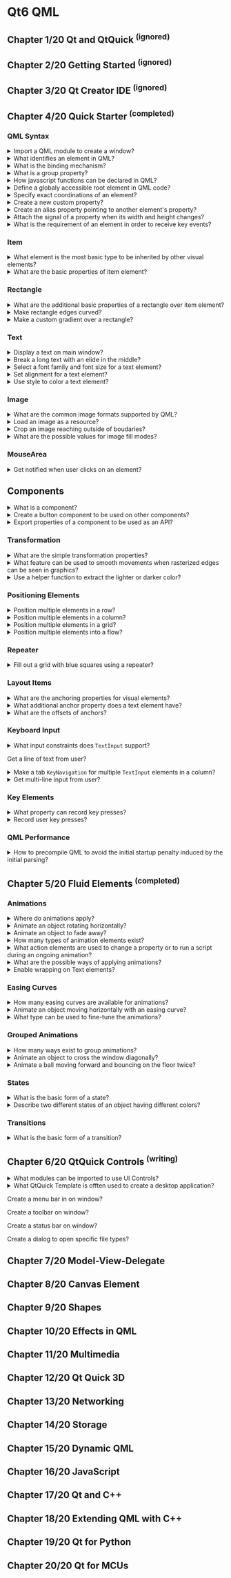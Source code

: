# Qt6 QML

## Chapter 1/20 Qt and QtQuick <sup>(ignored)</sup>


## Chapter 2/20 Getting Started <sup>(ignored)</sup>


## Chapter 3/20 Qt Creator IDE <sup>(ignored)</sup>


## Chapter 4/20 Quick Starter <sup>(completed)</sup>

### QML Syntax

<details>
<summary>Import a QML module to create a window?</summary>

> **Description**
>
> ```qml
> import QtQuick
> ``````
> ---
> **Resources**
> - Qt6 QML - Chapter 4
> - https://www.qt.io - https://www.qt.io/product/qt6/qml-book/ch04-qmlstart-qml-syntax
> ---
</details>

<details>
<summary>What identifies an element in QML?</summary>

> **Description**
>
> `id` is a very special property-like value, it is used to reference elements
> inside a QML file (document). An `id` needs to be unique inside a document.
>
> ---
> **Resources**
> - Qt6 QML - Chapter 4
> - https://www.qt.io - https://www.qt.io/product/qt6/qml-book/ch04-qmlstart-qml-syntax
> ---
</details>

<details>
<summary>What is the binding mechanism?</summary>

> **Description**
>
> A property can depend on one or many other properties. This is called
> binding. A bound property is updated when its dependent properties change. It
> works like a contract. For example the `height` should always be two times
> the `width`.
>
> ```qml
> Rectangle {
>     width: 100
>     height: width * 2
> }
> ``````
>
> ---
> **Resources**
> - Qt6 QML - Chapter 4
> - https://www.qt.io - https://www.qt.io/product/qt6/qml-book/ch04-qmlstart-qml-syntax
> ---
</details>

<details>
<summary>What is a group property?</summary>

> **Description**
>
> Some properties are grouped properties. This feature is used when a property
> is more structured and related properties should be grouped together. Another
> way of writing grouped properties is:
>
> ```qml
> font {
>     family: "Ubuntu"
>     pixelSize: 24
> }
> ``````
>
> ---
> **Resources**
> - Qt6 QML - Chapter 4
> - https://www.qt.io - https://www.qt.io/product/qt6/qml-book/ch04-qmlstart-qml-syntax
> ---
</details>

<details>
<summary>How javascript functions can be declared in QML?</summary>

> **Description**
>
> ```qml
> Text {
>     id: label
>
>     property int spacePresses: 0
>
>     text: "Space pressed: " + spacePresses + " times"
>
>     Keys.onSpacePressed: {
>         increment()
>     }
>
>     function increment() {
>         spacePresses = spacePresses + 1
>     }
> }
> ``````
>
> ---
> **Resources**
> - Qt6 QML - Chapter 4
> - https://www.qt.io - https://www.qt.io/product/qt6/qml-book/ch04-qmlstart-qml-syntax
> ---
</details>

<details>
<summary>Define a globaly accessible root element in QML code?</summary>

> **Description**
>
> ```qml
> import QtQuick
>
> Window {
>     id: root
>     width: 480
>     height: 600
>     title: qsTr('Milestone')
>     visible: true
> }
> ``````
>
> ---
> **Resources**
> - Qt6 QML - Chapter 4
> - https://www.qt.io - https://www.qt.io/product/qt6/qml-book/ch04-qmlstart-qml-syntax
> ---
</details>

<details>
<summary>Specify exact coordinations of an element?</summary>

> **Description**
>
> ```qml
> Rectangle {
>     x: 24
>     y: 16
>     width: 100
>     height: 100
> }
> ``````
>
> ---
> **Resources**
> - Qt6 QML - Chapter 4
> - https://www.qt.io - https://www.qt.io/product/qt6/qml-book/ch04-qmlstart-qml-syntax
> ---
</details>

<details>
<summary>Create a new custom property?</summary>

> **Description**
>
> ```qml
> Rectangle {
>     property int max_text_length: 80
> }
> ``````
>
> ---
> **Resources**
> - Qt6 QML - Chapter 4
> - https://www.qt.io - https://www.qt.io/product/qt6/qml-book/ch04-qmlstart-qml-syntax
> ---
</details>

<details>
<summary>Create an alias property pointing to another element's property?</summary>

> **Description**
>
> ```qml
> Rectangle {
>
>     property alias text_length: label.length
>
>     Text {
>         id: label
>         text: 'sample text'
>         property int length: 40
>     }
> }
> ``````
>
> ---
> **Resources**
> - Qt6 QML - Chapter 4
> - https://www.qt.io - https://www.qt.io/product/qt6/qml-book/ch04-qmlstart-qml-syntax
> ---
</details>

<details>
<summary>Attach the signal of a property when its width and height changes?</summary>

> **Description**
>
> ```qml
> ``````
>
> ---
> **Resources**
> - Qt6 QML - Chapter 4
> - https://www.qt.io - https://www.qt.io/product/qt6/qml-book/ch04-qmlstart-qml-syntax
> ---
</details>

<details>
<summary>What is the requirement of an element in order to receive key events?</summary>

> **Description**
>
> The element should have the `focus` property set.
>
> ```qml
> Text {
>     focus: true
>
>     Keys.onEscapePressed: {
>         label.text = ''
>     }
> }
> ``````
>
> ---
> **Resources**
> - Qt6 QML - Chapter 4
> - https://www.qt.io - https://www.qt.io/product/qt6/qml-book/ch04-qmlstart-qml-syntax
> ---
</details>

### Item

<details>
<summary>What element is the most basic type to be inherited by other visual elements?</summary>

> **Description**
>
> `Item` is the base element for all visual elements as such all other visual
> elements inherits from `Item`. The `Item` element is often used as a
> container for other elements, similar to the div element in HTML.
>
> ---
> **Resources**
> - Qt6 QML - Chapter 5
> - https://www.qt.io - https://www.qt.io/product/qt6/qml-book/ch04-qmlstart-core-elements
> ---
</details>

<details>
<summary>What are the basic properties of item element?</summary>

> **Description**
>
> - **Geometry:** `x` and `y`, `width` and `height`, and `z` for stacking order
>   of lift elements up or down from their natural ordering.
> - **Layout Handling:** `anchors` (left, right, top, bottom, vertical,
>   horizontal, center), and optional `margins`.
> - **Key Handling:** attached `Key` and `KeyNavigation` properties and the
>   `focus` property to enable key handling in the first place.
> - **Transformation:** `scale` and `rotate` transformation and the generic
>   `transform` property list for x,y,x transformation, as well as
>   `transformOrigin` point.
> - **Visual:** `opacity` to control transparency, `visible` to control
>   visibility, `clip` to restrain paint operations to the element boundary,
>   `smooth` to enhance the rendeing quality.
> - **State Definition:** `states` list property with the supported list of
>   states, current `state` property, and the `transitions` list property to
>   animate state changes.
>
> ---
> **Resources**
> - Qt6 QML - Chapter 5
> - https://www.qt.io - https://www.qt.io/product/qt6/qml-book/ch04-qmlstart-core-elements
> ---
</details>

### Rectangle

<details>
<summary>What are the additional basic properties of a rectangle over item element?</summary>

> **Description**
>
> Rectangle extends `Item` and adds a fill color to it. Additionally it
> supports borders defined by `border.color` and `border.width`. To create
> rounded rectangles you can use the `radius` property.
>
> ```qml
> Rectangle {
>     color: 'lightsteelblue'
>     border.color: 'gray'
>     border.width: 3
> }
> ``````
>
> ---
> **Resources**
> - Qt6 QML - Chapter 5
> - https://www.qt.io - https://www.qt.io/product/qt6/qml-book/ch04-qmlstart-core-elements
> ---
</details>

<details>
<summary>Make rectangle edges curved?</summary>

> **Description**
>
> ```qml
> Rectangle {
>     height: 100
>     width: 300
>     radius: 5
> }
> ``````
>
> ---
> **Resources**
> - Qt6 QML - Chapter 4
> - https://www.qt.io - https://www.qt.io/product/qt6/qml-book/ch04-qmlstart-core-elements
> ---
</details>

<details>
<summary>Make a custom gradient over a rectangle?</summary>

> **Description**
>
> A gradient is defined by a series of gradient stops. Each stop has a position
> and a color. The position marks the position on the y-axis (`0 = top, 1 =
> bottom`). The color of the `GradientStop` marks the color at that position.
>
> ```qml
> import QtQuick
>
> Rectangle {
>     id: root
>     width: 500
>     height: 500
>
>     gradient: Gradient {
>         GradientStop {
>             position: 0.0
>             color: 'lightsteelblue'
>         }
>         GradientStop {
>             position: 1.0
>             color: 'slategray'
>         }
>     }
> }
> ``````
>
> ---
> **Resources**
> - Qt6 QML - Chapter 5
> - https://www.qt.io - https://www.qt.io/product/qt6/qml-book/ch04-qmlstart-core-elements
> ---
</details>

### Text

<details>
<summary>Display a text on main window?</summary>

> **Description**
>
> ```qml
> Text {
>     id: label
>     color: 'black'
> }
> ``````
>
> ---
> **Resources**
> - Qt6 QML - Chapter 4
> - https://www.qt.io - https://www.qt.io/product/qt6/qml-book/ch04-qmlstart-core-elements
> ---
</details>

<details>
<summary>Break a long text with an elide in the middle?</summary>

> **Description**
>
> ```qml
> Text {
>     id: label
>     text: 'very long string'
>     elide: Text.ElideMiddle
> }
> ``````
>
> ---
> **Resources**
> - Qt6 QML - Chapter 4
> - https://www.qt.io - https://www.qt.io/product/qt6/qml-book/ch04-qmlstart-core-elements
> ---
</details>

<details>
<summary>Select a font family and font size for a text element?</summary>

> **Description**
>
> ```qml
> Text {
>     id: label
>     color: 'black'
>     font.family: 'FreeSans'
>     font.pixelSize: 18
> }
> ``````
>
> ---
> **Resources**
> - Qt6 QML - Chapter 4
> - https://www.qt.io - https://www.qt.io/product/qt6/qml-book/ch04-qmlstart-core-elements
> ---
</details>

<details>
<summary>Set alignment for a text element?</summary>

> **Description**
>
> - `AlignTop`
> - `AlignBottom`
> - `AlignHCenter`
> - `AlignVCenter`
>
> ```qml
> Text {
>     id: label
>     verticalAlignment: Text.AlignHCenter
>     horizontalAlignment: Text.AlignVCenter
> }
> ``````
>
> ---
> **Resources**
> - Qt6 QML - Chapter 4
> - https://www.qt.io - https://www.qt.io/product/qt6/qml-book/ch04-qmlstart-core-elements
> ---
</details>

<details>
<summary>Use style to color a text element?</summary>

> **Description**
>
> ```qml
> Text {
>     id: label
>     style: Text.Sunken
>     styleColor: '#FF4488'
> }
> ``````
>
> ---
> **Resources**
> - Qt6 QML - Chapter 4
> - https://www.qt.io - https://www.qt.io/product/qt6/qml-book/ch04-qmlstart-core-elements
> ---
</details>

### Image

<details>
<summary>What are the common image formats supported by QML?</summary>

> **Description**
>
> - PNG
> - JPG
> - GIF
> - BMP
> - WEBP
>
> ---
> **Resources**
> - Qt6 QML - Chapter 4
> - https://www.qt.io - https://www.qt.io/product/qt6/qml-book/ch04-qmlstart-core-elements
> ---
</details>

<details>
<summary>Load an image as a resource?</summary>

> **Description**
>
> ```qml
Image {
    id: profile_picture
    x: 15
    y: 15
    source: 'qrc:images/user.jpg'
    height: 120
    width: 90
    clip: true
    fillMode: Image.PreserveAspectCrop
}
> ``````
>
> ---
> **Resources**
> - Qt6 QML - Chapter 4
> - https://www.qt.io - https://www.qt.io/product/qt6/qml-book/ch04-qmlstart-core-elements
> ---
</details>

<details>
<summary>Crop an image reaching outside of boudaries?</summary>

> ```qml
> Image {
>     widht: 680
>     height: 460
>     source: "assets/triangle_red.png"
>     fillMode: Image.PreserveAspectCrop
>     clip: true
> }
> ``````
>
> ---
> **Resources**
> - Qt6 QML - Chapter 5
> - https://www.qt.io - https://www.qt.io/product/qt6/qml-book/ch04-qmlstart-core-elements
> ---
</details>

<details>
<summary>What are the possible values for image fill modes?</summary>

> **Description**
>
> | Constant | Description |
> |---|---|
> | Image.Stretch | the image is scaled to fit |
> | Image.PreserveAspectFit | the image is scaled uniformly to fit without cropping |
> | Image.PreserveAspectCrop | the image is scaled uniformly to fill, cropping if necessary |
> | Image.Tile | the image is duplicated horizontally and vertically |
> | Image.TileVertically | the image is stretched horizontally and tiled vertically |
> | Image.TileHorizontally | the image is stretched vertically and tiled horizontally |
> | Image.Pad | the image is not transformed |
>
> ---
> **Resources**
> - Qt6 QML - Chapter 4
> - https://www.qt.io - https://www.qt.io/product/qt6/qml-book/ch04-qmlstart-core-elements
> ---
> **References**
> - https://doc.qt.io - https://doc.qt.io/qt-6/qml-qtquick-image.html#fillMode-prop
> ---
</details>

### MouseArea

<details>
<summary>Get notified when user clicks on an element?</summary>

> **Description**
>
> ```qml
> MouseArea {
>     id: clickable
>     anchors.fill: parent
>     onClicked: root.clicked()
> }
> ``````
>
> ---
> **Resources**
> - Qt6 QML - Chapter 4
> - https://www.qt.io - https://www.qt.io/product/qt6/qml-book/ch04-qmlstart-core-elements
> ---
</details>

## Components

<details>
<summary>What is a component?</summary>

> **Description**
>
> A component is a reusable element written in a file and later used in another
> QML document using the name of the component file.
>
> ---
> **Resources**
> - Qt6 QML - Chapter 4
> - https://www.qt.io - https://www.qt.io/product/qt6/qml-book/ch04-qmlstart-components
> ---
</details>

<details>
<summary>Create a button component to be used on other components?</summary>

> **Description**
>
> *Button.qml*
> ```qml
> Rectangle {
>     id: button
>     signal clicked
>
>     MouseArea {
>         anchors.fill: parent
>         onClicked: { button.clicked(); }
>     }
> }
> ``````
>
> ---
> **Resources**
> - Qt6 QML - Chapter 4
> - https://www.qt.io - https://www.qt.io/product/qt6/qml-book/ch04-qmlstart-components
> ---
</details>

<details>
<summary>Export properties of a component to be used as an API?</summary>

> **Description**
>
> ```qml
> Rectangle {
>     id: button
>     property alias color: child.color
> }
> ``````
>
> ---
> **Resources**
> - Qt6 QML - Chapter 4
> - https://www.qt.io - https://www.qt.io/product/qt6/qml-book/ch04-qmlstart-components
> ---
</details>

### Transformation

<details>
<summary>What are the simple transformation properties?</summary>

> A simple translation is done via changing the `x`, `y` position.
>
> A rotation is done using the `rotation` property.
> The value is provided in degrees (0 .. 360).
>
> A scaling is done using the `scale` property and a value `<1` means the
> element is scaled down and `>1` means the element is scaled up.
>
> Rotation and scaling do not change an item's geometry: the `x,y` and
> `width,height` haven’t changed; only the painting instructions are
> transformed.
>
> ```qml
> ``````
>
> ---
> **Resources**
> - Qt6 QML - Chapter 5
>
> ---
> **References**
> ---
</details>

<details>
<summary>What feature can be used to smooth movements when rasterized edges can be seen in graphics?</summary>

> ```qml
> antialiasing: true
> ``````
>
> ---
> **Resources**
> - Qt6 QML - Chapter 5
>
> ---
> **References**
> ---
</details>

<details>
<summary>Use a helper function to extract the lighter or darker color?</summary>

> ```qml
> import QtQuick
>
> Rectangle {
>     width: 48
>     height: 48
>     color: "#ea7025"
>     border.color: Qt.lighter(color)
> }
> ``````
>
> ---
> **Resources**
> - Qt6 QML - Chapter 5
> ---
> **References**
> ---
</details>

### Positioning Elements

<details>
<summary>Position multiple elements in a row?</summary>

> The Row element places its child items next to each other, either from the
> left to the right, or from the right to the left, depending on the
> `layoutDirection` property.
>
> `spacing` property can be used to distance each of the child elements from
> each other.
>
> *DarkSquare.qml*
> ```qml
> Rectangle {
>     id: root
>     width: 95
>     height: 95
>     color: 'darkgray'
>     border.color: Qt.lighter(color)
> }
> ``````
>
> *RedSquare.qml*
> ```qml
> Rectangle {
>     id: root
>     width: 95
>     height: 95
>     color: 'red'
>     border.color: Qt.lighter(color)
> }
> ``````
>
> *GreenSquare.qml*
> ```qml
> Rectangle {
>     id: root
>     width: 95
>     height: 95
>     color: 'green'
>     border.color: Qt.lighter(color)
> }
> ``````
>
> *BlueSquare.qml*
> ```qml
> Rectangle {
>     id: root
>     width: 95
>     height: 95
>     color: 'blue'
>     border.color: Qt.lighter(color)
> }
> ``````
>
> *Main.qml*
> ```qml
> import QtQuick
>
> DarkSquare {
>     id: root
>     width: 400
>     height: 200
>
>     Row {
>         id: row
>         anchors.centerIn: parent
>         spacing: 8
>
>         RedSquare {}
>         GreenSquare {}
>         BlueSquare {}
>     }
> }
> ``````
>
> ---
> **Resources**
> - Qt6 QML - Chapter 5
> ---
> **References**
> ---
</details>

<details>
<summary>Position multiple elements in a column?</summary>

> `spacing` property can be used to distance each of the child elements from
> each other.
>
> *DarkSquare.qml*
> ```qml
> Rectangle {
>     id: root
>     width: 95
>     height: 95
>     color: 'darkgray'
>     border.color: Qt.lighter(color)
> }
> ``````
>
> *RedSquare.qml*
> ```qml
> Rectangle {
>     id: root
>     width: 95
>     height: 95
>     color: 'red'
>     border.color: Qt.lighter(color)
> }
> ``````
>
> *GreenSquare.qml*
> ```qml
> Rectangle {
>     id: root
>     width: 95
>     height: 95
>     color: 'green'
>     border.color: Qt.lighter(color)
> }
> ``````
>
> *BlueSquare.qml*
> ```qml
> Rectangle {
>     id: root
>     width: 95
>     height: 95
>     color: 'blue'
>     border.color: Qt.lighter(color)
> }
> ``````
>
> *Main.qml*
> ```qml
> import QtQuick
>
> DarkSquare {
>     id: root
>     width: 200
>     height: 400
>
>     Column {
>         id: column
>         anchors.centerIn: parent
>         spacing: 8
>
>         RedSquare {}
>         GreenSquare {}
>         BlueSquare {}
>     }
> }
> ``````
>
> ---
> **Resources**
> - Qt6 QML - Chapter 5
> ---
> **References**
> ---
</details>

<details>
<summary>Position multiple elements in a grid?</summary>

> The `Grid` element arranges its children in a grid. By setting the `rows` and
> `columns` properties, the number of rows or columns can be constrained.
>
> By not setting either of them, the other is calculated from the number of
> child items. For instance, setting rows to 3 and adding 6 child items will
> result in 2 columns.
>
> The properties `flow` and `layoutDirection` are used to control the order in
> which the items are added to the grid, while `spacing` controls the amount of
> space separating the child items.
>
> *DarkSquare.qml*
> ```qml
> Rectangle {
>     id: root
>     width: 95
>     height: 95
>     color: 'darkgray'
>     border.color: Qt.lighter(color)
> }
> ``````
>
> *BlueSquare.qml*
> ```qml
> Rectangle {
>     id: root
>     width: 95
>     height: 95
>     color: 'blue'
>     border.color: Qt.lighter(color)
> }
> ``````
>
> *Main.qml*
> ```qml
> import QtQuick
>
> DarkSquare {
>     id: root
>     width: 200
>     height: 400
>
>     Grid {
>         id: grid
>         rows: 2
>         columns: 2
>         anchors.centerIn: parent
>         spacing: 8
>
>         BlueSquare {}
>         BlueSquare {}
>         BlueSquare {}
>         BlueSquare {}
>     }
> }
> ``````
>
> ---
> **Resources**
> - Qt6 QML - Chapter 5
> ---
> **References**
> ---
</details>

<details>
<summary>Position multiple elements into a flow?</summary>

> The direction of the flow is controlled using `flow` and `layoutDirection`.
>
> As the items are added in the flow, they are wrapped to form new rows or columns as needed.
>
> In order for a flow to work, it must have a width or a height. This can be set either directly, or though anchor layouts.
>
> *DarkSquare.qml*
> ```qml
> Rectangle {
>     id: root
>     width: 95
>     height: 95
>     color: 'darkgray'
>     border.color: Qt.lighter(color)
> }
> ``````
>
> *BlueSquare.qml*
> ```qml
> Rectangle {
>     id: root
>     width: 95
>     height: 95
>     color: 'blue'
>     border.color: Qt.lighter(color)
> }
> ``````
>
> *Main.qml*
> ```qml
> import QtQuick
>
> DarkSquare {
>     id: root
>     width: 300
>     height: 300
>
>     Flow {
>         id: flow
>         anchors.fill: parent
>         anchors.margins: 10
>         spacing: 8
>
>         BlueSquare {}
>         BlueSquare {}
>         BlueSquare {}
>         BlueSquare {}
>     }
> }
> ``````
>
> ---
> **Resources**
> - Qt6 QML - Chapter 5
>
> ---
> **References**
> ---
</details>

### Repeater

<details>
<summary>Fill out a grid with blue squares using a repeater?</summary>

> **Description**
>
> An element often used with positioners is the `Repeater`. It works like a
> for-loop and iterates over a model. In the simplest case a model is just a
> value providing the number of loops.
>
> Repeaters are best used when having a small amount of static data to be
> presented.
>
> A repeater injects the `index` property into the repeater. It contains the
> current loop-index.
>
> While the `index` property is dynamically injected into the Rectangle, it is
> a good practice to declare it as a required property to ease readability and
> help tooling. This is achieved by the `required property int index` line.
>
> *DarkSquare.qml*
> ```qml
> Rectangle {
>     id: root
>     width: 95
>     height: 95
>     color: 'darkgray'
>     border.color: Qt.lighter(color)
> }
> ``````
>
> *BlueSquare.qml*
> ```qml
> Rectangle {
>     id: root
>     width: 95
>     height: 95
>     color: 'blue'
>     border.color: Qt.lighter(color)
> }
> ``````
>
> *Main.qml*
> ```qml
> import QtQuick
>
> Window {
>     id: root
>     title: 'Windows'
>     width: 400
>     height: 400
>     visible: true
>
>     DarkSquare {
>         id: dark
>         anchors.fill: parent
>         anchors.centerIn: parent
>
>         Flow {
>             id: flow
>             anchors.fill: parent
>             anchors.margins: 10
>             spacing: 10
>
>             // replace with 9 repetitions of BlueSquare {}
>             Repeater {
>                 model: 9
>                 delegate: BlueSquare {
>                     Text {
>                         anchors.centerIn: parent
>                         color: 'black'
>                         text: '#' + parent.index
>                     }
>                 }
>             }
>         }
>     }
> }
> ``````
>
> ---
> **Resources**
> - Qt6 QML - Chapter 5
> ---
> **References**
> ---
</details>

### Layout Items

<details>
<summary>What are the anchoring properties for visual elements?</summary>

> **Description**
>
> An element has 6 major anchor lines, `top` , `bottom` , `left` , `right` , `horizontalCenter` , `verticalCenter` .
>
> ---
> **Resources**
> - Qt6 QML - Chapter 5
>
> ---
> **References**
> ---
</details>

<details>
<summary>What additional anchor property does a text element have?</summary>

> There is the `baseline` anchor for text in `Text` elements.
>
> ---
> **Resources**
> - Qt6 QML - Chapter 5
> ---
> **References**
> ---
</details>

<details>
<summary>What are the offsets of anchors?</summary>

> **Description**
>
> Each anchor line comes with an offset. In the case of the `top` , `bottom` ,
> `left` , and `right` anchors, they are called **margins**. For
> `horizontalCenter` , `verticalCenter` and `baseline` they are called
> **offsets**.
>
> ---
> **Resources**
> - Qt6 QML - Chapter 5
> ---
> **References**
> ---
</details>

### Keyboard Input

<details>
<summary>What input constraints does <code>TextInput</code> support?</summary>

> **Description**
>
> - `validator`
> - `inputMask`
> - `echoMode`
>
> ---
> **Resources**
> - Qt6 QML - Chapter 5
> ---
> **References**
> ---
</details>

Get a line of text from user?

<details>
<summary>Make a tab <code>KeyNavigation</code> for multiple <code>TextInput</code> elements in a column?</summary>

> *UserInput.qml*
> ```qml
> import QtQuick
>
> FocusScope {
>     width: 200
>     height: input.height + 8
>
>     Rectangle {
>         anchors.fill: parent
>         color: 'lightsteelblue'
>         border.color: 'gray'
>     }
>
>     property alias text: input.text
>     property alias input: input
>
>     TextInput {
>         id: input
>         height: 50
>         anchors.fill: parent
>         anchors.margins: 4
>         focus: true
>     }
> }
> ``````
>
> *Main.qml*
> ```qml
> import QtQuick
>
> Window {
>     width: 640
>     height: 480
>     visible: true
>     title: qsTr("Credentials")
>
>     Column {
>         UserInput {
>             id: input1
>             KeyNavigation.tab: input2
>             text: 'Username'
>             focus: true
>         }
>
>         UserInput {
>             id: input2
>             KeyNavigation.tab: input1
>             text: 'Password'
>         }
>     }
> }
> ``````
>
> ---
> **Resources**
> - Qt6 QML - Chapter 5
> ---
> **References**
> ---
</details>

<details>
<summary>Get multi-line input from user?</summary>

> ```qml
> import QtQuick
>
> Window {
>     width: 200
>     height: 300
>     visible: true
>     title: qsTr("Note")
>
>     Rectangle {
>         anchors.fill: parent
>         color: 'linen'
>
>         Text {
>             anchors.top: parent.top
>             anchors.horizontalCenter: parent.horizontalCenter
>             color: 'black'
>             font.family: 'OpenSans'
>             font.pixelSize: 18
>             text: 'Note to Self'
>         }
>         Editor {
>             id: editor
>             anchors.verticalCenter: parent.verticalCenter
>             anchors.horizontalCenter: parent.horizontalCenter
>             anchors.fill: parent
>             anchors.topMargin: 30
>             anchors.margins: 20
>             focus: true
>         }
>     }
> }
> ``````
>
> ---
> **Resources**
> - Qt6 QML - Chapter 5
> ---
> **References**
> ---
</details>

### Key Elements

<details>
<summary>What property can record key presses?</summary>

> **Description**
>
> The attached property `Keys` allows executing code based on certain key
> presses.
>
> ---
> **Resources**
> - Qt6 QML - Chapter 5
> ---
> **References**
> ---
</details>

<details>
<summary>Record user key presses?</summary>

> ```qml
> import QtQuick
>
> Window {
>     width: 200
>     height: 300
>     visible: true
>     title: qsTr("Keys")
>
>     Rectangle {
>         anchors.fill: parent
>         color: 'linen'
>         focus: true
>
>         Text {
>             id: label
>             color: 'black'
>             anchors.top: parent.top
>             anchors.topMargin: 10
>             anchors.left: parent.left
>             anchors.leftMargin: 10
>             text: 'No key presses'
>         }
>
>         Keys.onReturnPressed: label.text = 'Enter pressed'
>     }
> }
> ``````
>
> ---
> **Resources**
> - Qt6 QML - Chapter 5
> ---
> **References**
> ---
</details>

### QML Performance

<details>
<summary>How to precompile QML to avoid the initial startup penalty induced by the initial parsing?</summary>

> This requires you to put your code into a Qt resource file, and is described
> in detail in the [Compiling QML Ahead of
> Time](https://doc.qt.io - https://doc.qt.io/qt-6/qtquick-deployment.html#ahead-of-time-compilation).
>
> ---
> **Resources**
> - Qt6 QML - Chapter 5
>
> ---
> **References**
> ---
</details>

## Chapter 5/20 Fluid Elements <sup>(completed)</sup>

### Animations

<details>
<summary>Where do animations apply?</summary>

> Animations are applied to property changes. An animation defines the
> interpolation curve from one value to another value when a property value
> changes.
>
> ---
> **Resources**
> - Qt6 QML - Chapter 6
> ---
> **References**
> ---
</details>

<details>
<summary>Animate an object rotating horizontally?</summary>

> This animation requires changes on `x,y` and `rotation` properties.
>
> ```qml
> import QtQuick
>
> Window {
>     width: 800
>     height: 400
>     visible: true
>     title: qsTr("Box Game")
>
>     Rectangle {
>         id: root
>         color: '#383838'
>         anchors.fill: parent
>
>         property int padding: 10
>         property int duration: 5000
>         property bool running: false
>
>         Rectangle {
>             id: box
>             x: root.padding
>             y: root.height - width - 5
>             width: 50
>             height: 50
>             color: 'lightsteelblue'
>
>             NumberAnimation on x {
>                 to: root.width - box.width - root.padding
>                 duration: root.duration * 2
>                 running: root.running
>             }
>
>             RotationAnimation on rotation {
>                 to: 360
>                 duration: root.duration
>                 running: root.running
>             }
>         }
>
>         MouseArea {
>             anchors.fill: root
>             onClicked: root.running = true
>         }
>     }
> }
> ``````
>
> ---
> **Resources**
> - Qt6 QML - Chapter 6
> ---
> **References**
> ---
</details>

<details>
<summary>Animate an object to fade away?</summary>

> This animation requires changes on `opacity` and `scale` properties.
>
> ```qml
> ``````
>
> ---
> **Resources**
> - Qt6 QML - Chapter 6
> ---
> **References**
> ---
</details>

<details>
<summary>How many types of animation elements exist?</summary>

> - `PropertyAnimation`: animates changes in property values.
> - `NumberAnimation`: animates changes in qreal-type values.
> - `ColorAnimation`: animates changes in color values.
> - `RotationAnimation`: animates changes in rotation values.
>
> Qt Quick also provides more specialized animations for specific use cases:
>
> - `PauseAnimation`: provides a pause for an animation.
> - `SequentialAnimation`: allows animations to be run sequentially.
> - `ParallelAnimation`: allows animations to be run in parallel.
> - `AnchorAnimation`: animates changes in anchor values.
> - `ParentAnimation`: animates changes in parent values.
> - `SmoothedAnimation`: allows a property to smoothly track a value.
> - `SprintAnimation`: allows a property to track a value in a spring-like motion.
> - `PathAnimation`: animates an item alongside a path.
> - `Vector3dAnimation`: animates changes in QVector3d values
>
> ---
> **Resources**
> - Qt6 QML - Chapter 6
> ---
> **References**
> ---
</details>

<details>
<summary>What action elements are used to change a property or to run a script during an ongoing animation?</summary>

> **Description**
>
> While working on more complex animations, there is sometimes a need to change
> a property or to run a script during an ongoing animation. For this Qt Quick
> offers the action elements, which can be used everywhere where the other
> animation elements can be used:
>
> - `PropertyAction`: specifies immediate property changes during animation.
> - `ScriptAction`: defines scripts to be run during an animation.
>
> ---
> **Resources**
> - Qt6 QML - Chapter 6
>
> ---
> **References**
> ---
</details>

<details>
<summary>What are the possible ways of applying animations?</summary>

> - **Animation on property:** runs automatically after the element is fully
>   loaded.
> - **Behavior on property:** runs automatically when the property value
>   changes
> - **Standalone Animation:** runs when the animation is explicitly started
>   using `start()` or `running` is set to true.
>
> ---
> **Resources**
> - Qt6 QML - Chapter 6
>
> ---
> **References**
> ---
</details>

<details>
<summary>Enable wrapping on Text elements?</summary>

> **Description**
>
> ```qml
> Text {
>     wrapMode: Text.WordWrap
> }
> ``````
>
> ---
> **Resources**
> - Qt6 QML - Chapter 6
> ---
> **References**
> ---
</details>

### Easing Curves

<details>
<summary>How many easing curves are available for animations?</summary>

> - `Easing.Linear`
> - `Easing.InExpo`
> - `Easing.OutExpo`
> - `Easing.InOutExpo`
> - `Easing.InOutCubic`
> - `Easing.SineCurve`
> - `Easing.InOutCirc`
> - `Easing.InOutElastic`
> - `Easing.InOutBack`
> - `Easing.InOutBounce`
>
> ---
> **Resources**
> - Qt6 QML - Chapter 6
> ---
> **References**
> ---
</details>

<details>
<summary>Animate an object moving horizontally with an easing curve?</summary>

> ```qml
> import QtQuick
>
> Window {
>     width: 640
>     height: 480
>     visible: true
>     title: qsTr("Linear")
>
>     Rectangle {
>         id: root
>         anchors.fill: parent
>         color: '#383838'
>
>         property int padding: 20
>
>         Rectangle {
>             id: box
>             width: 40
>             height: 40
>             x: root.padding
>             anchors.verticalCenter: parent.verticalCenter
>             color: 'lightsteelblue'
>
>             Behavior on x {
>                 NumberAnimation {
>                     id: animation
>                     duration: 2000
>                     easing.type: Easing.InOutCubic
>                 }
>             }
>         }
>
>         MouseArea {
>             anchors.fill: parent
>             onClicked: {
>                 box.x = root.width - box.width - root.padding
>             }
>         }
>     }
> }
> ``````
>
> ---
> **Resources**
> - Qt6 QML - Chapter 6
>
> ---
> **References**
> ---
</details>

<details>
<summary>What type can be used to fine-tune the animations?</summary>

> **Description**
>
> Besides the `duration` and `easing.type` , you are able to fine-tune
> animations. For example, the general `PropertyAnimation` type (from which
> most animations inherit) additionally supports `easing.amplitude` ,
> `easing.overshoot` , and `easing.period` properties, which allow you to
> fine-tune the behavior of particular easing curves.
>
> ---
> **Resources**
> - Qt6 QML - Chapter 6
> ---
> **References**
> - [Easing Table](http://doc.qt.io/qt-6/qml-qtquick-propertyanimation.html#easing-prop)
---
</details>

### Grouped Animations

<details>
<summary>How many ways exist to group animations?</summary>

> You might want to run several animations at the same time or one after
> another or even execute a script between two animations.
>
> Grouping can be done in two ways: parallel or sequential.
>
> You can use the `SequentialAnimation` or the `ParallelAnimation` element,
> which act as animation containers for other animation elements.
>
> These grouped animations are animations themselves and can be used exactly as
> such.
>
> ---
> **Resources**
> - Qt6 QML - Chapter 6
> ---
> **References**
> ---
</details>

<details>
<summary>Animate an object to cross the window diagonally?</summary>

> **Description**
>
> ```qml
> import QtQuick
>
> Window {
>     id: window
>     width: 640
>     height: 480
>     visible: true
>     title: qsTr("Parallel")
>
>     Rectangle {
>         id: root
>         color: '#383838'
>         anchors.fill: parent
>
>         property int padding: 20
>         property int duration: 2000
>     }
>
>     MouseArea {
>         anchors.fill: parent
>         onClicked: { diagonal_movement.start(); }
>     }
>
>     Rectangle {
>         id: box
>         color: 'lightsteelblue'
>         width: 42
>         height: 42
>
>         x: root.padding
>         y: root.height - height - root.padding
>     }
>
>     ParallelAnimation {
>         id: diagonal_movement
>
>         NumberAnimation {
>             target: box
>             properties: 'x'
>             to: root.width - box.width - root.padding
>             duration: root.duration
>             easing.type: Easing.InOutCubic
>         }
>
>         NumberAnimation {
>             target: box
>             properties: 'y'
>             to: root.padding
>             duration: root.duration
>             easing.type: Easing.InOutCubic
>         }
>     }
> }
> ``````
>
> ---
> **Resources**
> - Qt6 QML - Chapter 6
> ---
> **References**
> ---
</details>

<details>
<summary>Animate a ball moving forward and bouncing on the floor twice?</summary>

> ```qml
> ``````
>
> ---
> **Resources**
> - Qt6 QML - Chapter 6
> ---
> **References**
> ---
</details>

### States

<details>
<summary>What is the basic form of a state?</summary>

> A state defines a set of property changes and can be triggered by a certain
> condition.
>
> You define states in QML with the `State` element, which needs to be bound to
> the `states` array of any item element.
>
> A state is identified through a state name, and in its simplest form,
> consists of a series of property changes on elements.
>
> The default state is defined by the initial properties of the element and is
> named `""` (an empty string).
>
> ```qml
> Item {
>     id: root
>     states: [
>         State {
>             name: "go"
>             PropertyChanges { ... }
>         },
>         State {
>             name: "stop"
>             PropertyChanges { ... }
>         }
>     ]
> }
> ``````
>
> A state is changed by assigning a new state name to the `state` property of
> the element in which the states are defined.
>
> ```qml
> Item {
>     id: root
>     states: [
>         ...
>     ]
>     Button {
>         id: goButton
>         ...
>         onClicked: root.state = "go"
>     }
> }
> ``````
>
> ---
> **Resources**
> - Qt6 QML - Chapter 6
>
> ---
> **References**
> ---
</details>

<details>
<summary>Describe two different states of an object having different colors?</summary>

> ```qml
> import QtQuick
>
> Window {
>     width: 640
>     height: 480
>     visible: true
>     title: qsTr("States")
>
>     Rectangle {
>         id: root
>         color: '#393939'
>         anchors.fill: parent
>
>         MouseArea {
>             anchors.fill: parent
>             onClicked: {
>                 ball.state = (ball.state === 'bright' ? 'dark' : 'bright')
>             }
>         }
>     }
>
>     Rectangle {
>         id: ball
>         color: 'lightsteelblue'
>         width: 42
>         height: width
>         radius: width / 2
>         anchors.centerIn: parent
>         state: 'bright'
>
>         states: [
>             State {
>                 name: 'bright'
>                 PropertyChanges {
>                     target: ball
>                     color: 'lightsteelblue'
>                 }
>             },
>             State {
>                 name: 'dark'
>                 PropertyChanges {
>                     target: ball
>                     color: 'darkblue'
>                 }
>             }
>         ]
>     }
> }
> ``````
>
> ---
> **Resources**
> - Qt6 QML - Chapter 6
> ---
> **References**
> ---
</details>

### Transitions

<details>
<summary>What is the basic form of a transition?</summary>

> **Description**
>
> A transition is executed by a state change.
>
> You can define on which state change a particular transition can be applied
> using the `from:` and `to:` properties.
>
> For example, `from: "*"; to: "*"` means "from any state to any other state",
> and is the default value for `from` and `to` . This means the transition will
> be applied to every state switch.
>
> ```qml
> transitions: [
>     Transition {
>         from: "*"; to: "*"
>         ColorAnimation { target: element1; properties: "color"; duration: 2000 }
>         ColorAnimation { target: element2; properties: "color"; duration: 2000 }
>     }
> ]
> ``````
>
> ---
> **Resources**
> - Qt6 QML - Chapter 6
> ---
> **References**
> ---
</details>

## Chapter 6/20 QtQuick Controls <sup>(writing)</sup>

<details>
<summary>What modules can be imported to use UI Controls?</summary>

> - `QtQuick.Controls`
> - `QtQuick.Templates`
> - `QtQuick.Controls.Imagine`
> - `QtQuick.Controls.Material`
> - `QtQuick.Controls.Universal`
>
> ---
> **Resources**
> - Qt6 QML - Chapter 6
> ---
> **References**
> ---
</details>

<details>
<summary>What QtQuick Template is offten used to create a desktop application?</summary>

> ```qml
> import QtQuick
> import QtQuick.Controls
>
> ApplicationWindow {
>     visible: true
>     width: 800
>     height: 600
>     // ...
> }
> ``````
>
> ---
> **Resources**
> - Qt6 QML - Chapter 6
>
> ---
> **References**
> ---
</details>

Create a menu bar in on window?

Create a toolbar on window?

Create a status bar on window?

Create a dialog to open specific file types?

## Chapter 7/20 Model-View-Delegate
## Chapter 8/20 Canvas Element
## Chapter 9/20 Shapes
## Chapter 10/20 Effects in QML
## Chapter 11/20 Multimedia
## Chapter 12/20 Qt Quick 3D
## Chapter 13/20 Networking
## Chapter 14/20 Storage
## Chapter 15/20 Dynamic QML
## Chapter 16/20 JavaScript
## Chapter 17/20 Qt and C++
## Chapter 18/20 Extending QML with C++
## Chapter 19/20 Qt for Python
## Chapter 20/20 Qt for MCUs
